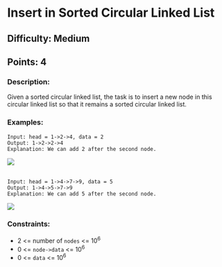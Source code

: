 # Insert in Sorted Circular Linked List
## Difficulty: Medium
## Points: 4
### Description:
Given a sorted circular linked list, the task is to insert a new node in this circular linked list so that it remains a sorted circular linked list.

### Examples:
```
Input: head = 1->2->4, data = 2
Output: 1->2->2->4
Explanation: We can add 2 after the second node.
```
<img src="https://media.geeksforgeeks.org/img-practice/prod/addEditProblem/700127/Web/Other/blobid0_1724411599.png"><br><br>
```
Input: head = 1->4->7->9, data = 5
Output: 1->4->5->7->9
Explanation: We can add 5 after the second node.
```
<img src="https://media.geeksforgeeks.org/img-practice/prod/addEditProblem/700127/Web/Other/blobid1_1724411615.png"><br>

### Constraints:
- 2 <= number of `nodes` <= 10<sup>6</sup>
- 0 <= `node->data` <= 10<sup>6</sup>
- 0 <= `data` <= 10<sup>6</sup>
